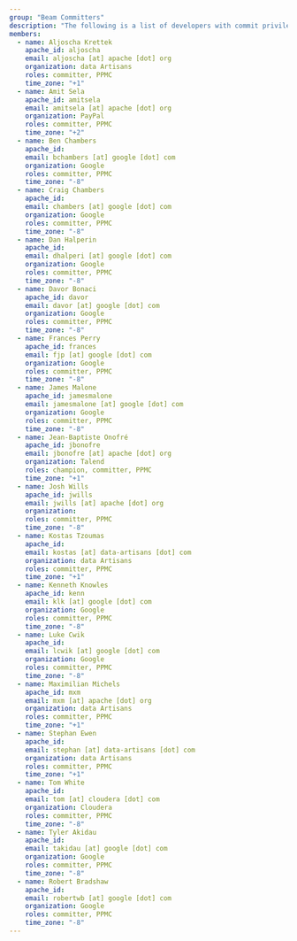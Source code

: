 ```yaml
---
group: "Beam Committers"
description: "The following is a list of developers with commit privileges that have directly contributed to the project in one way or another."
members:
  - name: Aljoscha Krettek
    apache_id: aljoscha
    email: aljoscha [at] apache [dot] org
    organization: data Artisans
    roles: committer, PPMC
    time_zone: "+1"
  - name: Amit Sela
    apache_id: amitsela
    email: amitsela [at] apache [dot] org
    organization: PayPal
    roles: committer, PPMC
    time_zone: "+2"
  - name: Ben Chambers
    apache_id:
    email: bchambers [at] google [dot] com
    organization: Google
    roles: committer, PPMC
    time_zone: "-8"
  - name: Craig Chambers
    apache_id:
    email: chambers [at] google [dot] com
    organization: Google
    roles: committer, PPMC
    time_zone: "-8"
  - name: Dan Halperin
    apache_id:
    email: dhalperi [at] google [dot] com
    organization: Google
    roles: committer, PPMC
    time_zone: "-8"
  - name: Davor Bonaci
    apache_id: davor
    email: davor [at] google [dot] com
    organization: Google
    roles: committer, PPMC
    time_zone: "-8"
  - name: Frances Perry
    apache_id: frances
    email: fjp [at] google [dot] com
    organization: Google
    roles: committer, PPMC
    time_zone: "-8"
  - name: James Malone
    apache_id: jamesmalone
    email: jamesmalone [at] google [dot] com
    organization: Google
    roles: committer, PPMC
    time_zone: "-8"
  - name: Jean-Baptiste Onofré
    apache_id: jbonofre
    email: jbonofre [at] apache [dot] org
    organization: Talend
    roles: champion, committer, PPMC
    time_zone: "+1"
  - name: Josh Wills
    apache_id: jwills
    email: jwills [at] apache [dot] org
    organization:
    roles: committer, PPMC
    time_zone: "-8"
  - name: Kostas Tzoumas
    apache_id:
    email: kostas [at] data-artisans [dot] com
    organization: data Artisans
    roles: committer, PPMC
    time_zone: "+1"
  - name: Kenneth Knowles
    apache_id: kenn
    email: klk [at] google [dot] com
    organization: Google
    roles: committer, PPMC
    time_zone: "-8"
  - name: Luke Cwik
    apache_id:
    email: lcwik [at] google [dot] com
    organization: Google
    roles: committer, PPMC
    time_zone: "-8"
  - name: Maximilian Michels
    apache_id: mxm
    email: mxm [at] apache [dot] org
    organization: data Artisans
    roles: committer, PPMC
    time_zone: "+1"
  - name: Stephan Ewen
    apache_id:
    email: stephan [at] data-artisans [dot] com
    organization: data Artisans
    roles: committer, PPMC
    time_zone: "+1"
  - name: Tom White
    apache_id:
    email: tom [at] cloudera [dot] com
    organization: Cloudera
    roles: committer, PPMC
    time_zone: "-8"
  - name: Tyler Akidau
    apache_id:
    email: takidau [at] google [dot] com
    organization: Google
    roles: committer, PPMC
    time_zone: "-8"
  - name: Robert Bradshaw
    apache_id:
    email: robertwb [at] google [dot] com
    organization: Google
    roles: committer, PPMC
    time_zone: "-8"
---
```


